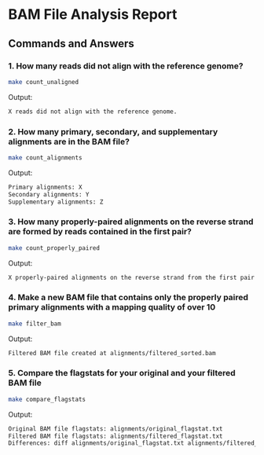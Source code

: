 


# BAM File Analysis Report

## Commands and Answers

### 1. How many reads did not align with the reference genome?
```bash
make count_unaligned
```
Output:
```bash
X reads did not align with the reference genome.
```

### 2. How many primary, secondary, and supplementary alignments are in the BAM file?
```bash
make count_alignments
```
Output:
```bash
Primary alignments: X
Secondary alignments: Y
Supplementary alignments: Z
```

### 3. How many properly-paired alignments on the reverse strand are formed by reads contained in the first pair?
```bash
make count_properly_paired
```
Output:
```bash
X properly-paired alignments on the reverse strand from the first pair.
```

### 4. Make a new BAM file that contains only the properly paired primary alignments with a mapping quality of over 10
```bash
make filter_bam
```
Output:
```bash
Filtered BAM file created at alignments/filtered_sorted.bam
```

### 5. Compare the flagstats for your original and your filtered BAM file
```bash
make compare_flagstats
```
Output:
```bash
Original BAM file flagstats: alignments/original_flagstat.txt
Filtered BAM file flagstats: alignments/filtered_flagstat.txt
Differences: diff alignments/original_flagstat.txt alignments/filtered_flagstat.txt
```
```

